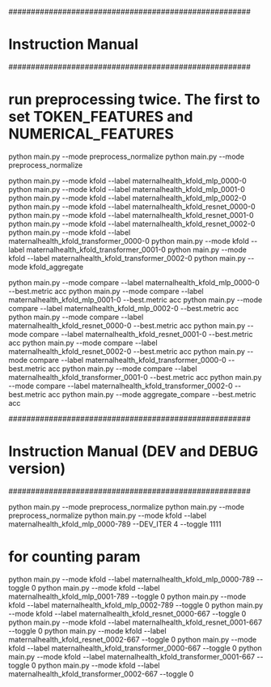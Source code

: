 ######################################################
# Instruction Manual 
######################################################

# run preprocessing twice. The first to set TOKEN_FEATURES and NUMERICAL_FEATURES
python main.py --mode preprocess_normalize
python main.py --mode preprocess_normalize

python main.py --mode kfold --label maternalhealth_kfold_mlp_0000-0 
python main.py --mode kfold --label maternalhealth_kfold_mlp_0001-0 
python main.py --mode kfold --label maternalhealth_kfold_mlp_0002-0  
python main.py --mode kfold --label maternalhealth_kfold_resnet_0000-0 
python main.py --mode kfold --label maternalhealth_kfold_resnet_0001-0 
python main.py --mode kfold --label maternalhealth_kfold_resnet_0002-0  
python main.py --mode kfold --label maternalhealth_kfold_transformer_0000-0 
python main.py --mode kfold --label maternalhealth_kfold_transformer_0001-0 
python main.py --mode kfold --label maternalhealth_kfold_transformer_0002-0 
python main.py --mode kfold_aggregate

python main.py --mode compare --label maternalhealth_kfold_mlp_0000-0 --best.metric acc
python main.py --mode compare --label maternalhealth_kfold_mlp_0001-0 --best.metric acc
python main.py --mode compare --label maternalhealth_kfold_mlp_0002-0  --best.metric acc
python main.py --mode compare --label maternalhealth_kfold_resnet_0000-0 --best.metric acc
python main.py --mode compare --label maternalhealth_kfold_resnet_0001-0 --best.metric acc
python main.py --mode compare --label maternalhealth_kfold_resnet_0002-0 --best.metric acc
python main.py --mode compare --label maternalhealth_kfold_transformer_0000-0 --best.metric acc
python main.py --mode compare --label maternalhealth_kfold_transformer_0001-0 --best.metric acc
python main.py --mode compare --label maternalhealth_kfold_transformer_0002-0 --best.metric acc
python main.py --mode aggregate_compare --best.metric acc

######################################################
# Instruction Manual (DEV and DEBUG version)
######################################################

python main.py --mode preprocess_normalize
python main.py --mode preprocess_normalize
python main.py --mode kfold --label maternalhealth_kfold_mlp_0000-789 --DEV_ITER 4 --toggle 1111

# for counting param
python main.py --mode kfold --label maternalhealth_kfold_mlp_0000-789 --toggle 0
python main.py --mode kfold --label maternalhealth_kfold_mlp_0001-789 --toggle 0
python main.py --mode kfold --label maternalhealth_kfold_mlp_0002-789 --toggle 0
python main.py --mode kfold --label maternalhealth_kfold_resnet_0000-667 --toggle 0
python main.py --mode kfold --label maternalhealth_kfold_resnet_0001-667 --toggle 0
python main.py --mode kfold --label maternalhealth_kfold_resnet_0002-667 --toggle 0
python main.py --mode kfold --label maternalhealth_kfold_transformer_0000-667 --toggle 0
python main.py --mode kfold --label maternalhealth_kfold_transformer_0001-667 --toggle 0
python main.py --mode kfold --label maternalhealth_kfold_transformer_0002-667 --toggle 0
